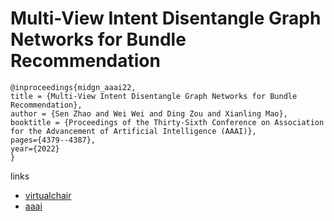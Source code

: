 # Multi-View Intent Disentangle Graph Networks for Bundle Recommendation

```
@inproceedings{midgn_aaai22,
title = {Multi-View Intent Disentangle Graph Networks for Bundle Recommendation},
author = {Sen Zhao and Wei Wei and Ding Zou and Xianling Mao},
booktitle = {Proceedings of the Thirty-Sixth Conference on Association for the Advancement of Artificial Intelligence (AAAI)},
pages={4379--4387},
year={2022}
}
```

links
- [virtualchair](https://aaai-2022.virtualchair.net/poster_aaai4879)
- [aaai](https://ojs.aaai.org/index.php/AAAI/article/view/20359)
